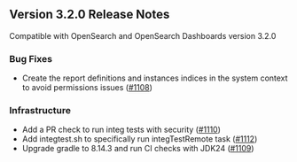 ## Version 3.2.0 Release Notes

Compatible with OpenSearch and OpenSearch Dashboards version 3.2.0

### Bug Fixes
* Create the report definitions and instances indices in the system context to avoid permissions issues ([#1108](https://github.com/opensearch-project/reporting/pull/1108))

### Infrastructure
* Add a PR check to run integ tests with security ([#1110](https://github.com/opensearch-project/reporting/pull/1110))
* Add integtest.sh to specifically run integTestRemote task ([#1112](https://github.com/opensearch-project/reporting/pull/1112))
* Upgrade gradle to 8.14.3 and run CI checks with JDK24 ([#1109](https://github.com/opensearch-project/reporting/pull/1109))